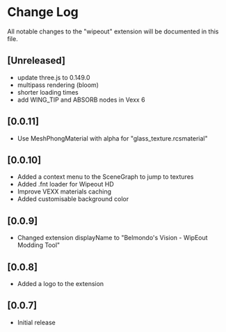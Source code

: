 # Change Log

All notable changes to the "wipeout" extension will be documented in this file.

## [Unreleased]

 - update three.js to 0.149.0
 - multipass rendering (bloom)
 - shorter loading times
 - add WING_TIP and ABSORB nodes in Vexx 6
 
## [0.0.11]

 - Use MeshPhongMaterial with alpha for "glass_texture.rcsmaterial"

## [0.0.10]

 - Added a context menu to the SceneGraph to jump to textures
 - Added .fnt loader for Wipeout HD
 - Improve VEXX materials caching
 - Added customisable background color
 
## [0.0.9]

 - Changed extension displayName to "Belmondo's Vision - WipEout Modding Tool"

## [0.0.8]

 - Added a logo to the extension

## [0.0.7]

- Initial release
